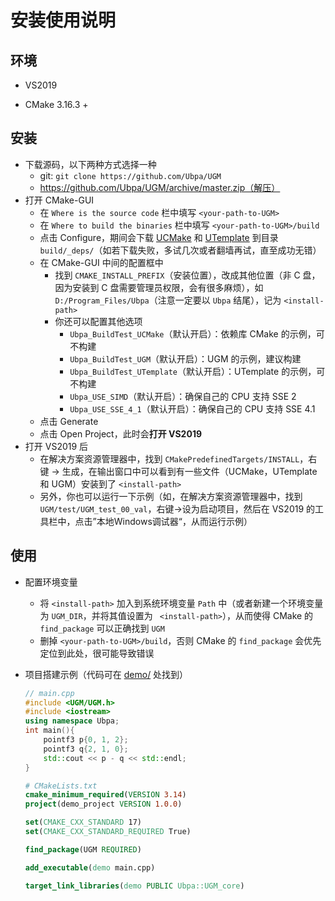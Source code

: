 # 安装使用说明

## 环境

- VS2019

- CMake 3.16.3 +

## 安装

- 下载源码，以下两种方式选择一种
  - git: `git clone https://github.com/Ubpa/UGM` 
  - https://github.com/Ubpa/UGM/archive/master.zip（解压）
- 打开 CMake-GUI
  - 在 `Where is the source code` 栏中填写 `<your-path-to-UGM>` 
  - 在 `Where to build the binaries` 栏中填写 `<your-path-to-UGM>/build` 
  - 点击 Configure，期间会下载 [UCMake](https://github.com/Ubpa/UCMake) 和 [UTemplate](https://github.com/Ubpa/UTemplate) 到目录 `build/_deps/`（如若下载失败，多试几次或者翻墙再试，直至成功无错）
  - 在 CMake-GUI 中间的配置框中
    - 找到 `CMAKE_INSTALL_PREFIX`（安装位置），改成其他位置（非 C 盘，因为安装到 C 盘需要管理员权限，会有很多麻烦），如 `D:/Program_Files/Ubpa`（注意一定要以 `Ubpa` 结尾），记为 `<install-path>`
    - 你还可以配置其他选项
      - `Ubpa_BuildTest_UCMake`（默认开启）：依赖库 CMake 的示例，可不构建
      - `Ubpa_BuildTest_UGM`（默认开启）：UGM 的示例，建议构建
      - `Ubpa_BuildTest_UTemplate`（默认开启）：UTemplate 的示例，可不构建
      - `Ubpa_USE_SIMD`（默认开启）：确保自己的 CPU 支持 SSE 2
      - `Ubpa_USE_SSE_4_1`（默认开启）：确保自己的 CPU 支持 SSE 4.1
  - 点击 Generate
  - 点击 Open Project，此时会**打开 VS2019** 
- 打开 VS2019 后
  - 在解决方案资源管理器中，找到 `CMakePredefinedTargets/INSTALL`，右键 -> 生成，在输出窗口中可以看到有一些文件（UCMake，UTemplate 和 UGM）安装到了 `<install-path>` 
  - 另外，你也可以运行一下示例（如，在解决方案资源管理器中，找到 `UGM/test/UGM_test_00_val`，右键->设为启动项目，然后在 VS2019 的工具栏中，点击”本地Windows调试器“，从而运行示例）

## 使用

- 配置环境变量

  - 将 `<install-path>` 加入到系统环境变量 `Path` 中（或者新建一个环境变量为 `UGM_DIR`，并将其值设置为 ` <install-path>`），从而使得 CMake 的 `find_package` 可以正确找到 `UGM` 
  - 删掉 `<your-path-to-UGM>/build`，否则 CMake 的 `find_package` 会优先定位到此处，很可能导致错误

- 项目搭建示例（代码可在 [demo/](demo/) 处找到）

  ```c++
  // main.cpp
  #include <UGM/UGM.h>
  #include <iostream>
  using namespace Ubpa;
  int main(){
      pointf3 p{0, 1, 2};
      pointf3 q{2, 1, 0};
      std::cout << p - q << std::endl;
  }
  ```

  ```CMake
  # CMakeLists.txt
  cmake_minimum_required(VERSION 3.14)
  project(demo_project VERSION 1.0.0)
  
  set(CMAKE_CXX_STANDARD 17)
  set(CMAKE_CXX_STANDARD_REQUIRED True)
  
  find_package(UGM REQUIRED)
  
  add_executable(demo main.cpp)
  
  target_link_libraries(demo PUBLIC Ubpa::UGM_core)
  ```

